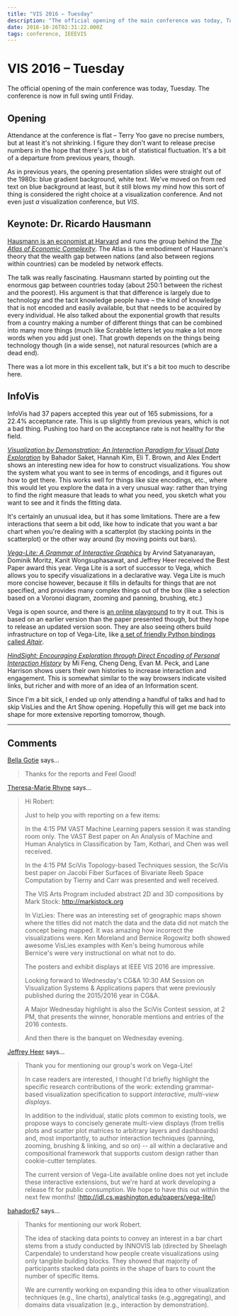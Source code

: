 ```yaml
---
title: "VIS 2016 – Tuesday"
description: "The official opening of the main conference was today, Tuesday. The conference is now in full swing until Friday."
date: 2016-10-26T02:31:22.000Z
tags: conference, IEEEVIS
---
```


# VIS 2016 – Tuesday

The official opening of the main conference was today, Tuesday. The conference is now in full swing until Friday.<!--more-->

## Opening

Attendance at the conference is flat – Terry Yoo gave no precise numbers, but at least it's not shrinking. I figure they don't want to release precise numbers in the hope that there's just a bit of statistical fluctuation. It's a bit of a departure from previous years, though.

As in previous years, the opening presentation slides were straight out of the 1980s: blue gradient background, white text. We've moved on from red text on blue background at least, but it still blows my mind how this sort of thing is considered the right choice at a visualization conference. And not even just <em>a</em> visualization conference, but <em>VIS</em>.

## Keynote: Dr. Ricardo Hausmann

<a href="https://www.hks.harvard.edu/about/faculty-staff-directory/ricardo-hausmann">Hausmann is an economist at Harvard</a> and runs the group behind the <a href="http://atlas.cid.harvard.edu"><em>The Atlas of Economic Complexity</em></a>. The Atlas is the embodiment of Hausmann's theory that the wealth gap between nations (and also between regions within countries) can be modeled by network effects.

The talk was really fascinating. Hausmann started by pointing out the enormous gap between countries today (about 250:1 between the richest and the poorest). His argument is that that difference is largely due to technology and the tacit knowledge people have – the kind of knowledge that is not encoded and easily available, but that needs to be acquired by every individual. He also talked about the exponential growth that results from a country making a number of different things that can be combined into many more things (much like Scrabble letters let you make a lot more words when you add just one). That growth depends on the things being technology though (in a wide sense), not natural resources (which are a dead end).

There was a lot more in this excellent talk, but it's a bit too much to describe here.

## InfoVis

InfoVis had 37 papers accepted this year out of 165 submissions, for a 22.4% acceptance rate. This is up slightly from previous years, which is not a bad thing. Pushing too hard on the acceptance rate is not healthy for the field.

<a href="http://va.gatech.edu/vbd"><em>Visualization by Demonstration: An Interaction Paradigm for Visual Data Exploration</em></a> by Bahador Saket, Hannah Kim, Eli T. Brown, and Alex Endert shows an interesting new idea for how to construct visualizations. You show the system what you want to see in terms of encodings, and it figures out how to get there. This works well for things like size encodings, etc., where this would let you explore the data in a very unusual way: rather than trying to find the right measure that leads to what you need, you sketch what you want to see and it finds the fitting data.

It's certainly an unusual idea, but it has some limitations. There are a few interactions that seem a bit odd, like how to indicate that you want a bar chart when you're dealing with a scatterplot (by stacking points in the scatterplot) or the other way around (by moving points out bars).

<a href="https://idl.cs.washington.edu/papers/vega-lite"><em>Vega-Lite: A Grammar of Interactive Graphics</em></a> by Arvind Satyanarayan, Dominik Moritz, Kanit Wongsuphasawat, and Jeffrey Heer received the Best Paper award this year. Vega Lite is a sort of successor to Vega, which allows you to specify visualizations in a declarative way. Vega Lite is much more concise however, because it fills in defaults for things that are not specified, and provides many complex things out of the box (like a selection based on a Voronoi diagram, zooming and panning, brushing, etc.)

Vega is open source, and there is <a href="http://vega.github.io/vega-lite/">an online playground</a> to try it out. This is based on an earlier version than the paper presented though, but they hope to release an updated version soon. They are also seeing others build infrastructure on top of Vega-Lite, like <a href="https://github.com/ellisonbg/altair">a set of friendly Python bindings called <em>Altair</em></a>.

<a href="http://wpivis.github.io/hindsight"><em>HindSight: Encouraging Exploration through Direct Encoding of Personal Interaction History</em></a> by Mi Feng, Cheng Deng, Evan M. Peck, and Lane Harrison shows users their own histories to increase interaction and engagement. This is somewhat similar to the way browsers indicate visited links, but richer and with more of an idea of an Information scent.

Since I'm a bit sick, I ended up only attending a handful of talks and had to skip VisLies and the Art Show opening. Hopefully this will get me back into shape for more extensive reporting tomorrow, though.


---
## Comments

<a href="https://www.facebook.com/app_scoped_user_id/1121036637926538/" rel="nofollow noopener" target="_blank">Bella Gotie</a> says…
>	Thanks for the reports and Feel Good!

<a href="http://theresamariehyne.com" rel="nofollow noopener" target="_blank">Theresa-Marie Rhyne</a> says…
>	Hi Robert:
>	
>	Just to help you with reporting on a few items:
>	
>	In the 4:15 PM VAST Machine Learning papers session it was standing room only. The VAST Best paper on An Analysis of Machine and Human Analytics in Classification by Tam, Kothari, and Chen was well received. 
>	
>	In the 4:15 PM SciVis Topology-based Techniques session, the SciVis best paper on Jacobi Fiber Surfaces of Bivariate Reeb Space Computation by Tierny and Carr was presented and well received.
>	
>	The VIS Arts Program included abstract 2D and 3D compositions by Mark Stock: http://markjstock.org
>	
>	In VizLies: There was an interesting set of geographic maps shown where the titles did not match the data and the data did not match the concept being mapped.  It was amazing how incorrect the visualizations were. Ken Moreland and Bernice Rogowitz both showed awesome VisLies examples with Ken's being humorous while Bernice's were very instructional on what not to do.
>	
>	The posters and exhibit displays at IEEE VIS 2016 are impressive. 
>	
>	Looking forward to Wednesday's CG&amp;A 10:30 AM Session on Visualization Systems &amp; Applications papers that were previously published during the 2015/2016 year in CG&amp;A. 
>	
>	A Major Wednesday highlight is also the SciVis Contest session, at 2 PM, that presents the winner, honorable mentions and entries of the 2016 contests.
>	
>	And then there is the banquet on Wednesday evening.

<a href="http://idl.cs.washington.edu/" rel="nofollow noopener" target="_blank">Jeffrey Heer</a> says…
>	Thank you for mentioning our group's work on Vega-Lite!
>	
>	In case readers are interested, I thought I'd briefly highlight the specific research contributions of the work: extending grammar-based visualization specification to support *interactive, multi-view displays*.
>	
>	In addition to the individual, static plots common to existing tools, we propose ways to concisely generate multi-view displays (from trellis plots and scatter plot matrices to arbitrary layers and dashboards) and, most importantly, to author interaction techniques (panning, zooming, brushing &amp; linking, and so on) -- all within a declarative and compositional framework that supports custom design rather than cookie-cutter templates.
>	
>	The current version of Vega-Lite available online does not yet include these interactive extensions, but we're hard at work developing a release fit for public consumption. We hope to have this out within the next few months! (http://idl.cs.washington.edu/papers/vega-lite/)

<a href="http://dreamer89blog.wordpress.com" rel="nofollow noopener" target="_blank">bahador67</a> says…
>	Thanks for mentioning our work Robert. 
>	
>	The idea of stacking data points to convey an interest in a bar chart stems from a study conducted by INNOVIS lab (directed by Sheelagh Carpendale) to understand how people create visualizations using only tangible building blocks. They showed that majority of participants stacked data points in the shape of bars to count the number of specific items. 
>	
>	We are currently working on expanding this idea to other visualization techniques (e.g., line charts), analytical tasks (e.g.,aggregating), and domains data visualization (e.g., interaction by demonstration).


